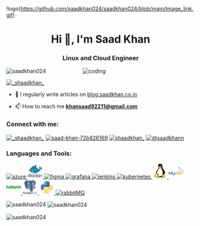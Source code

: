 !logo(https://github.com/saadkhan024/saadkhan024/blob/main/Image_link.gif)
<h1 align="center">Hi 👋, I'm Saad Khan</h1>
<h3 align="center">Linux and Cloud Engineer</h3>

<img align="right" alt="coding" width="300" src="https://images.pling.com/img/00/00/55/86/05/1423769/b61c596c0cce9eeb430089d6651c500b2a6c9657807a9644eef6abec8b01045c6d03.gif">	

<p align="left"> <img src="https://komarev.com/ghpvc/?username=saadkhan024&label=Profile%20views&color=0e75b6&style=flat" alt="saadkhan024" /> </p>

<p align="left"> <a href="https://twitter.com/_shaadkhan_" target="blank"><img src="https://img.shields.io/twitter/follow/_shaadkhan_?logo=twitter&style=for-the-badge" alt="_shaadkhan_" /></a> </p>

- 📝 I regularly write articles on [blog.saadkhan.co.in](blog.saadkhan.co.in)

- 📫 How to reach me **khansaad92211@gmail.com**

<h3 align="left">Connect with me:</h3>
<p align="left">
<a href="https://twitter.com/_shaadkhan_" target="blank"><img align="center" src="https://raw.githubusercontent.com/rahuldkjain/github-profile-readme-generator/master/src/images/icons/Social/twitter.svg" alt="_shaadkhan_" height="30" width="40" /></a>
<a href="https://linkedin.com/in/saad-khan-72b826169" target="blank"><img align="center" src="https://raw.githubusercontent.com/rahuldkjain/github-profile-readme-generator/master/src/images/icons/Social/linked-in-alt.svg" alt="saad-khan-72b826169" height="30" width="40" /></a>
<a href="https://instagram.com/shaadkhan_" target="blank"><img align="center" src="https://raw.githubusercontent.com/rahuldkjain/github-profile-readme-generator/master/src/images/icons/Social/instagram.svg" alt="shaadkhan_" height="30" width="40" /></a>
<a href="https://hashnode.com/@saadkhann" target="blank"><img align="center" src="https://raw.githubusercontent.com/rahuldkjain/github-profile-readme-generator/master/src/images/icons/Social/hashnode.svg" alt="@saadkhann" height="30" width="40" /></a>
</p>

<h3 align="left">Languages and Tools:</h3>
<p align="left"> <a href="https://azure.microsoft.com/en-in/" target="_blank" rel="noreferrer"> <img src="https://www.vectorlogo.zone/logos/microsoft_azure/microsoft_azure-icon.svg" alt="azure" width="40" height="40"/> </a> <a href="https://www.docker.com/" target="_blank" rel="noreferrer"> <img src="https://raw.githubusercontent.com/devicons/devicon/master/icons/docker/docker-original-wordmark.svg" alt="docker" width="40" height="40"/> </a> <a href="https://www.figma.com/" target="_blank" rel="noreferrer"> <img src="https://www.vectorlogo.zone/logos/figma/figma-icon.svg" alt="figma" width="40" height="40"/> </a> <a href="https://grafana.com" target="_blank" rel="noreferrer"> <img src="https://www.vectorlogo.zone/logos/grafana/grafana-icon.svg" alt="grafana" width="40" height="40"/> </a> <a href="https://www.jenkins.io" target="_blank" rel="noreferrer"> <img src="https://www.vectorlogo.zone/logos/jenkins/jenkins-icon.svg" alt="jenkins" width="40" height="40"/> </a> <a href="https://kubernetes.io" target="_blank" rel="noreferrer"> <img src="https://www.vectorlogo.zone/logos/kubernetes/kubernetes-icon.svg" alt="kubernetes" width="40" height="40"/> </a> <a href="https://www.linux.org/" target="_blank" rel="noreferrer"> <img src="https://raw.githubusercontent.com/devicons/devicon/master/icons/linux/linux-original.svg" alt="linux" width="40" height="40"/> </a> <a href="https://www.mysql.com/" target="_blank" rel="noreferrer"> <img src="https://raw.githubusercontent.com/devicons/devicon/master/icons/mysql/mysql-original-wordmark.svg" alt="mysql" width="40" height="40"/> </a> <a href="https://www.nginx.com" target="_blank" rel="noreferrer"> <img src="https://raw.githubusercontent.com/devicons/devicon/master/icons/nginx/nginx-original.svg" alt="nginx" width="40" height="40"/> </a> <a href="https://www.postgresql.org" target="_blank" rel="noreferrer"> <img src="https://raw.githubusercontent.com/devicons/devicon/master/icons/postgresql/postgresql-original-wordmark.svg" alt="postgresql" width="40" height="40"/> </a> <a href="https://www.python.org" target="_blank" rel="noreferrer"> <img src="https://raw.githubusercontent.com/devicons/devicon/master/icons/python/python-original.svg" alt="python" width="40" height="40"/> </a> <a href="https://www.rabbitmq.com" target="_blank" rel="noreferrer"> <img src="https://www.vectorlogo.zone/logos/rabbitmq/rabbitmq-icon.svg" alt="rabbitMQ" width="40" height="40"/> </a> </p>

<p><img align="left" src="https://github-readme-stats.vercel.app/api/top-langs?username=saadkhan024&show_icons=true&locale=en&layout=compact" alt="saadkhan024" /></p>

<p>&nbsp;<img align="center" src="https://github-readme-stats.vercel.app/api?username=saadkhan024&show_icons=true&locale=en" alt="saadkhan024" /></p>

<p><img align="center" src="https://github-readme-streak-stats.herokuapp.com/?user=saadkhan024&" alt="saadkhan024" /></p>
